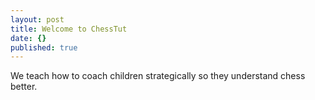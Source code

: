 ```yaml
---
layout: post
title: Welcome to ChessTut
date: {}
published: true
---
```


We teach how to coach children strategically so they understand chess better.